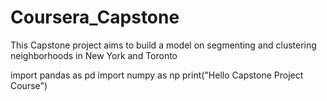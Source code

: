 # Coursera_Capstone
This Capstone project aims to build a model on segmenting and clustering neighborhoods in New York and Toronto

import pandas as pd
import numpy as np
print("Hello Capstone Project Course")
